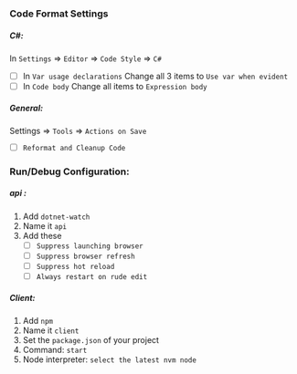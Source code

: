 ### Code Format Settings
##### C#:
In `Settings` => `Editor` => `Code Style` => `C#`
- [ ] In `Var usage declarations`
	Change all 3 items to `Use var when evident`
- [ ] In `Code body`
	Change all items to `Expression body`

##### General: 
Settings => `Tools` => `Actions on Save`
- [ ] `Reformat and Cleanup Code`


### Run/Debug Configuration:
##### api :
1. Add `dotnet-watch`
2. Name it `api`
3. Add these
	- [ ] `Suppress launching browser`
	- [ ] `Suppress browser refresh`
	- [ ] `Suppress hot reload`
	- [ ] `Always restart on rude edit`

##### Client:
1. Add `npm`
2. Name it `client`
3. Set the `package.json` of your project
4. Command: `start`
5. Node interpreter: `select the latest nvm node`
